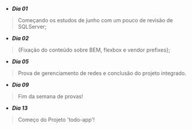 - **_Dia 01_**
> Começando os estudos de junho com um pouco de revisão de SQLServer;

- **_Dia 02_**
>{Fixação do conteúdo sobre BEM, flexbox e vendor prefixes};

- **_Dia 05_**
>Prova de gerenciamento de redes e conclusão do projeto integrado.

- **_Dia 09_**
>Fim da semana de provas!

- **_Dia 13_**
> Começo do Projeto 'todo-app'!